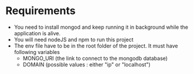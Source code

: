 # Requirements
- You need to install mongod and keep running it in background while the application is alive. 
- You will need nodeJS and npm to run this project
- The env file have to be in the root folder of the project. It must have following variables
    - MONGO_URI (the link to connect to the mongodb database)
    - DOMAIN (possible values : either "ip" or "localhost")